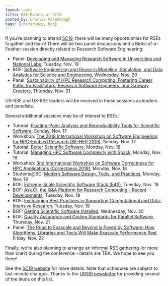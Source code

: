 ```yaml
---
layout: post
title: RSE Events at SC19
posted_by: Charles Ferenbaugh
tags: [conference, hpc]
---
```


If you’re planning to attend [SC19](https://sc19.supercomputing.org/), there will be many opportunities for RSEs to gather and learn!  There will be two panel discussions and a Birds-of-a-Feather session directly related to Research Software Engineering:
-  Panel: [Developing and Managing Research Software in Universities and National Labs](https://sc19.supercomputing.org/session/?sess=sess299), Tuesday, Nov. 19
-  BOF: [Software Engineering and Reuse in Modeling, Simulation, and Data Analytics for Science and Engineering](https://sc19.supercomputing.org/?post_type=page&p=3480&sess=sess341), Wednesday, Nov. 20
-  Panel: [Sustainability of HPC Research Computing: Fostering Career Paths for Facilitators, Research Software Engineers, and Gateway Creators](https://sc19.supercomputing.org/?post_type=page&p=3479&id=pan109&sess=sess227), Thursday, Nov. 21

US-RSE and UK-RSE leaders will be involved in these sessions as leaders and panelists.

Several additional sessions may be of interest to RSEs:
-  Tutorial: [Floating-Point Analysis and Reproducibility Tools for Scientific Software](https://sc19.supercomputing.org/?post_type=page&p=3479&id=tut139&sess=sess205), Sunday, Nov. 17
-  Workshop: [The 2019 International Workshop on Software Engineering for HPC-Enabled Research (SE-HER 2019)](https://sc19.supercomputing.org/?post_type=page&p=3480&sess=sess106), Sunday, Nov. 17
-  Tutorial: [Better Scientific Software](https://sc19.supercomputing.org/?post_type=page&p=3479&id=tut158&sess=sess192), Monday, Nov. 18
-  Tutorial: [Managing HPC Software Complexity with Spack](https://sc19.supercomputing.org/?post_type=page&p=3479&id=tut164&sess=sess194), Monday, Nov. 18
-  Workshop: [3nd International Workshop on Software Correctness for HPC Applications (Correctness 2019)](https://sc19.supercomputing.org/?post_type=page&p=3480&sess=sess118), Monday, Nov. 18
-  Students@SC: [Modern Software Design, Tools, and Practices](https://sc19.supercomputing.org/?post_type=page&p=3479&id=pec109&sess=sess410), Monday, Nov. 18
-  BOF: [Extreme-Scale Scientific Software Stack (E4S)](https://sc19.supercomputing.org/?post_type=page&p=3480&sess=sess269), Tuesday, Nov. 19
-  BOF: [Ask.CI, the Q&A Platform for Research Computing - Recent Developments](https://sc19.supercomputing.org/session/?sess=sess274), Tuesday, Nov. 19
-  BOF: [Exchanging Best Practices in Supporting Computational and Data-Intensive Research](https://sc19.supercomputing.org/session/?sess=sess266), Tuesday, Nov. 19
-  BOF: [Getting Scientific Software Installed](https://sc19.supercomputing.org/?post_type=page&p=3479&id=pan108&sess=sess226), Wednesday, Nov. 20
-  BOF: [Quality Assurance and Coding Standards for Parallel Software](https://sc19.supercomputing.org/?post_type=page&p=3480&sess=sess316), Thursday, Nov. 21
-  Panel: [The Road to Exascale and Beyond is Paved by Software: How Algorithms, Libraries and Tools Will Make Exascale Performance Real](https://sc19.supercomputing.org/?post_type=page&p=3479&id=pan117&sess=sess232), Friday, Nov. 22

Finally, we're also planning to arrange an informal RSE gathering (or more than one?) during the conference - details are TBA.  We hope to see you there!

See the [SC19 website](https://sc19.supercomputing.org/) for more details. Note that schedules are subject to last-minute changes. Thanks to the [URSSI newsletter](https://mailchi.mp/9ff12a24ee11/urssi-september-2019-newsletter) for providing several of the items on this list.

